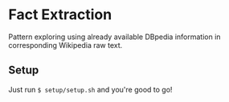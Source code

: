 # Fact Extraction

Pattern exploring using already available DBpedia information in corresponding Wikipedia raw text.

## Setup
Just run
`$ setup/setup.sh`
and you're good to go!
